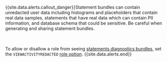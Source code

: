 {{site.data.alerts.callout_danger}}Statement bundles can contain unredacted user data including histograms and placeholders that contain real data samples, statements that have real data which can contain PII information, and database schema that could be sensitive. Be careful when generating and sharing statement bundles.

<br><br>To allow or disallow a role from seeing <a href="{{ link_prefix }}ui-statements-page.html#diagnostics">statements diagnostics bundles</a>, set the <code>VIEWACTIVITYREDACTED</code> <a href="{{ link_prefix }}create-role.html#role-options">role option</a>.
{{site.data.alerts.end}}
